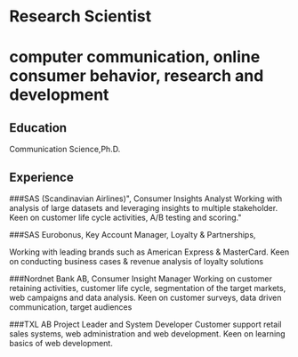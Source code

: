 # Research Scientist
# computer communication, online consumer behavior, research and development

## Education
Communication Science,Ph.D. 

## Experience
###SAS (Scandinavian Airlines)",
Consumer Insights Analyst
Working with analysis of large datasets and leveraging insights to multiple stakeholder.
Keen on customer life cycle activities, A/B testing and scoring."
        
###SAS Eurobonus,
Key Account Manager, Loyalty & Partnerships,

Working with leading brands such as American Express & MasterCard. 
Keen on conducting business cases & revenue analysis of loyalty solutions
        
###Nordnet Bank AB,
Consumer Insight Manager
Working on customer retaining activities, customer life cycle, segmentation of the target markets, web campaigns and data analysis. 
Keen on customer surveys, data driven communication, target audiences

###TXL AB
Project Leader and System Developer
Customer support retail sales systems, web administration and web development. Keen on learning basics of web development.

